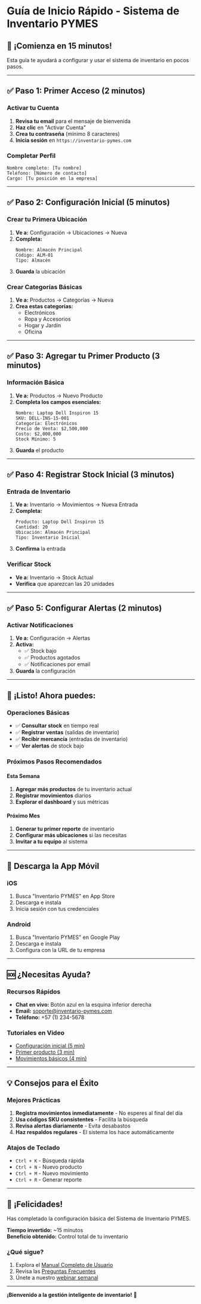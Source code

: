 # Guía de Inicio Rápido - Sistema de Inventario PYMES

## 🚀 ¡Comienza en 15 minutos!

Esta guía te ayudará a configurar y usar el sistema de inventario en pocos pasos.

---

## ✅ Paso 1: Primer Acceso (2 minutos)

### Activar tu Cuenta
1. **Revisa tu email** para el mensaje de bienvenida
2. **Haz clic** en "Activar Cuenta"
3. **Crea tu contraseña** (mínimo 8 caracteres)
4. **Inicia sesión** en `https://inventario-pymes.com`

### Completar Perfil
```
Nombre completo: [Tu nombre]
Teléfono: [Número de contacto]
Cargo: [Tu posición en la empresa]
```

---

## ✅ Paso 2: Configuración Inicial (5 minutos)

### Crear tu Primera Ubicación
1. **Ve a:** Configuración → Ubicaciones → Nueva
2. **Completa:**
   ```
   Nombre: Almacén Principal
   Código: ALM-01
   Tipo: Almacén
   ```
3. **Guarda** la ubicación

### Crear Categorías Básicas
1. **Ve a:** Productos → Categorías → Nueva
2. **Crea estas categorías:**
   - Electrónicos
   - Ropa y Accesorios
   - Hogar y Jardín
   - Oficina

---

## ✅ Paso 3: Agregar tu Primer Producto (3 minutos)

### Información Básica
1. **Ve a:** Productos → Nuevo Producto
2. **Completa los campos esenciales:**
   ```
   Nombre: Laptop Dell Inspiron 15
   SKU: DELL-INS-15-001
   Categoría: Electrónicos
   Precio de Venta: $2,500,000
   Costo: $2,000,000
   Stock Mínimo: 5
   ```
3. **Guarda** el producto

---

## ✅ Paso 4: Registrar Stock Inicial (3 minutos)

### Entrada de Inventario
1. **Ve a:** Inventario → Movimientos → Nueva Entrada
2. **Completa:**
   ```
   Producto: Laptop Dell Inspiron 15
   Cantidad: 20
   Ubicación: Almacén Principal
   Tipo: Inventario Inicial
   ```
3. **Confirma** la entrada

### Verificar Stock
- **Ve a:** Inventario → Stock Actual
- **Verifica** que aparezcan las 20 unidades

---

## ✅ Paso 5: Configurar Alertas (2 minutos)

### Activar Notificaciones
1. **Ve a:** Configuración → Alertas
2. **Activa:**
   - ✅ Stock bajo
   - ✅ Productos agotados
   - ✅ Notificaciones por email
3. **Guarda** la configuración

---

## 🎯 ¡Listo! Ahora puedes:

### Operaciones Básicas
- ✅ **Consultar stock** en tiempo real
- ✅ **Registrar ventas** (salidas de inventario)
- ✅ **Recibir mercancía** (entradas de inventario)
- ✅ **Ver alertas** de stock bajo

### Próximos Pasos Recomendados

#### Esta Semana
1. **Agregar más productos** de tu inventario actual
2. **Registrar movimientos** diarios
3. **Explorar el dashboard** y sus métricas

#### Próximo Mes
1. **Generar tu primer reporte** de inventario
2. **Configurar más ubicaciones** si las necesitas
3. **Invitar a tu equipo** al sistema

---

## 📱 Descarga la App Móvil

### iOS
1. Busca "Inventario PYMES" en App Store
2. Descarga e instala
3. Inicia sesión con tus credenciales

### Android
1. Busca "Inventario PYMES" en Google Play
2. Descarga e instala
3. Configura con la URL de tu empresa

---

## 🆘 ¿Necesitas Ayuda?

### Recursos Rápidos
- **Chat en vivo:** Botón azul en la esquina inferior derecha
- **Email:** soporte@inventario-pymes.com
- **Teléfono:** +57 (1) 234-5678

### Tutoriales en Video
- [Configuración inicial (5 min)](https://help.inventario-pymes.com/setup)
- [Primer producto (3 min)](https://help.inventario-pymes.com/product)
- [Movimientos básicos (4 min)](https://help.inventario-pymes.com/movements)

---

## 💡 Consejos para el Éxito

### Mejores Prácticas
1. **Registra movimientos inmediatamente** - No esperes al final del día
2. **Usa códigos SKU consistentes** - Facilita la búsqueda
3. **Revisa alertas diariamente** - Evita desabastos
4. **Haz respaldos regulares** - El sistema los hace automáticamente

### Atajos de Teclado
- `Ctrl + K` - Búsqueda rápida
- `Ctrl + N` - Nuevo producto
- `Ctrl + M` - Nuevo movimiento
- `Ctrl + R` - Generar reporte

---

## 🎉 ¡Felicidades!

Has completado la configuración básica del Sistema de Inventario PYMES. 

**Tiempo invertido:** ~15 minutos  
**Beneficio obtenido:** Control total de tu inventario

### ¿Qué sigue?
1. Explora el [Manual Completo de Usuario](manual-usuario-final.md)
2. Revisa las [Preguntas Frecuentes](faq.md)
3. Únete a nuestro [webinar semanal](https://inventario-pymes.com/webinar)

---

**¡Bienvenido a la gestión inteligente de inventario!** 🚀